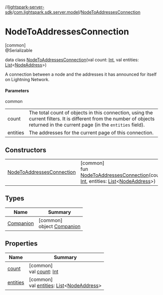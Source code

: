 //[lightspark-server-sdk](../../../index.md)/[com.lightspark.sdk.server.model](../index.md)/[NodeToAddressesConnection](index.md)

# NodeToAddressesConnection

[common]\
@Serializable

data class [NodeToAddressesConnection](index.md)(val count: [Int](https://kotlinlang.org/api/latest/jvm/stdlib/kotlin/-int/index.html), val entities: [List](https://kotlinlang.org/api/latest/jvm/stdlib/kotlin.collections/-list/index.html)&lt;[NodeAddress](../-node-address/index.md)&gt;)

A connection between a node and the addresses it has announced for itself on Lightning Network.

#### Parameters

common

| | |
|---|---|
| count | The total count of objects in this connection, using the current filters. It is different from the number of objects returned in the current page (in the `entities` field). |
| entities | The addresses for the current page of this connection. |

## Constructors

| | |
|---|---|
| [NodeToAddressesConnection](-node-to-addresses-connection.md) | [common]<br>fun [NodeToAddressesConnection](-node-to-addresses-connection.md)(count: [Int](https://kotlinlang.org/api/latest/jvm/stdlib/kotlin/-int/index.html), entities: [List](https://kotlinlang.org/api/latest/jvm/stdlib/kotlin.collections/-list/index.html)&lt;[NodeAddress](../-node-address/index.md)&gt;) |

## Types

| Name | Summary |
|---|---|
| [Companion](-companion/index.md) | [common]<br>object [Companion](-companion/index.md) |

## Properties

| Name | Summary |
|---|---|
| [count](count.md) | [common]<br>val [count](count.md): [Int](https://kotlinlang.org/api/latest/jvm/stdlib/kotlin/-int/index.html) |
| [entities](entities.md) | [common]<br>val [entities](entities.md): [List](https://kotlinlang.org/api/latest/jvm/stdlib/kotlin.collections/-list/index.html)&lt;[NodeAddress](../-node-address/index.md)&gt; |
